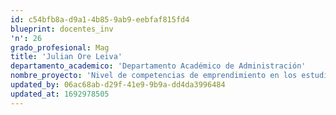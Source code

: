```yaml
---
id: c54bfb8a-d9a1-4b85-9ab9-eebfaf815fd4
blueprint: docentes_inv
'n': 26
grado_profesional: Mag
title: 'Julian Ore Leiva'
departamento_academico: 'Departamento Académico de Administración'
nombre_proyecto: 'Nivel de competencias de emprendimiento en los estudiantes de la facultad de administración :caso universidad nacional Micaela bastidas de apurimac, 2018.'
updated_by: 06ac68ab-d29f-41e9-9b9a-dd4da3996484
updated_at: 1692978505
---
```

